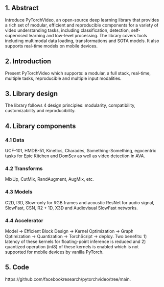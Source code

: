 <h2>1. Abstract</h2>
Introduce PyTorchVideo, an open-source deep learning library that provides a rich set of modular, efficient and reproducible components for a variety of video understanding tasks, including classification, detection, self-supervised learning and low-level processing. The library covers tools including multimodal data loading, transformations and SOTA models. It also supports real-time models on mobile devices.
<h2>2. Introduction</h2>
Present PyTorchVideo which supports: a modular, a full stack, real-time, multiple tasks, reproducible and multiple input modalities.
<h2>3. Library design</h2>
The library follows 4 design principles: modularity, compatibility, customizability and reproducibility.
<h2>4. Library components</h2>
<h3>4.1 Data</h3>
UCF-101, HMDB-51, Kinetics, Charades, Something-Something, egocentric tasks for Epic Kitchen and DomSev as well as video detection in AVA.
<h3>4.2 Transforms</h3>
MixUp, CutMix, RandAugment, AugMix, etc.
<h3>4.3 Models</h3>
C2D, I3D, Slow-only for RGB frames and acoustic ResNet for audio signal, SlowFast, CSN, R2 + 1D, X3D and Audiovisual SlowFast networks.
<h3>4.4 Accelerator</h3>
Model -> Efficient Block Design -> Kernel Optimization -> Graph Optimization -> Quantization -> TorchScript -> deploy. Two benefits: 1) latency of these kernels for floating-point inference is reduced and 2) quantized operation (int8) of these kernels is enabled which is not supported for mobile devices by vanilla PyTorch.
<h2>5. Code</h2>
https://github.com/facebookresearch/pytorchvideo/tree/main.